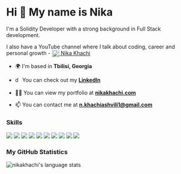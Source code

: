 <h1>Hi 👋 My name is Nika</h1>

I'm a Solidity Developer with a strong background in Full Stack development.

I also have a YouTube channel where I talk about coding, career and personal growth -  [<img align="center" src="https://raw.githubusercontent.com/rahuldkjain/github-profile-readme-generator/master/src/images/icons/Social/youtube.svg" alt="dan-carlton" height="20" width="20" /> Nika Khachi](https://youtube.com/@nikakhachi)

- 🌍 I'm based in **Tbilisi, Georgia**

<!-- - 🔭 I’m currently building **Web3** projects -->

- <img align="center" src="https://raw.githubusercontent.com/rahuldkjain/github-profile-readme-generator/master/src/images/icons/Social/linked-in-alt.svg" alt="dan-carlton" height="20" width="15" /> You can check out my **[LinkedIn](https://www.linkedin.com/in/nika-khachiashvili)**

- 👨‍💻 You can view my portfolio at **[nikakhachi.com](https://nikakhachi.com)**

- 📫 You can contact me at **n.khachiashvili1@gmail.com**

<h3 align="left">Skills</h3>    

<div>
<img src="https://skillicons.dev/icons?i=solidity" />
<img src="https://skillicons.dev/icons?i=ts" />
<img src="https://skillicons.dev/icons?i=js" />
  <img src="https://skillicons.dev/icons?i=nodejs" />
<img src="https://skillicons.dev/icons?i=react" />
<img src="https://skillicons.dev/icons?i=aws" />
<img src="https://skillicons.dev/icons?i=postgres" />
<img src="https://skillicons.dev/icons?i=mongodb" />
<img src="https://skillicons.dev/icons?i=mysql" />
<img src="https://skillicons.dev/icons?i=redis" />
</div>

<h3 align="left">My GitHub Statistics</h3>

![nikakhachi's language stats](https://github-readme-stats.vercel.app/api/top-langs/?username=nikakhachi&hide=HTML&`&langs_count=4&layout=compact)
